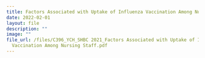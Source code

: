 ```yaml
---
title: Factors Associated with Uptake of Influenza Vaccination Among Nursing Staff
date: 2022-02-01
layout: file
description: ""
image: ""
file_url: /files/C396_YCH_SHBC 2021_Factors Associated with Uptake of Influenza
  Vaccination Among Nursing Staff.pdf
---
```

